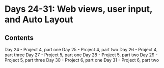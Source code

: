 
# Days 24-31: Web views, user input, and Auto Layout

## Contents 

Day 24 - Project 4, part one
Day 25 - Project 4, part two
Day 26 - Project 4, part three
Day 27 - Project 5, part one
Day 28 - Project 5, part two
Day 29 - Project 5, part three
Day 30 - Project 6, part one
Day 31 - Project 6, part two

